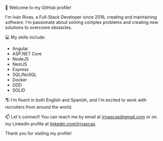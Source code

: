 👋 Welcome to my GitHub profile!

I'm Iván Rivas, a Full-Stack Developer since 2016, creating and maintaining software. I'm passionate about solving complex problems and creating new solutions to overcome obstacles.

💻 My skills include:

-   Angular
-   ASP.NET Core
-   NodeJS
-   NestJS
-   Express
-   SQL/NoSQL
-   Docker
-   DDD
-   SOLID

🌎 I'm fluent in both English and Spanish, and I'm excited to work with recruiters from around the world.

📫 Let's connect! You can reach me by email at <irivascas@gmail.com> or on my LinkedIn profile at [linkedin.com/irivascas](https://www.linkedin.com/in/irivascas/?locale=en_US).

Thank you for visiting my profile!
